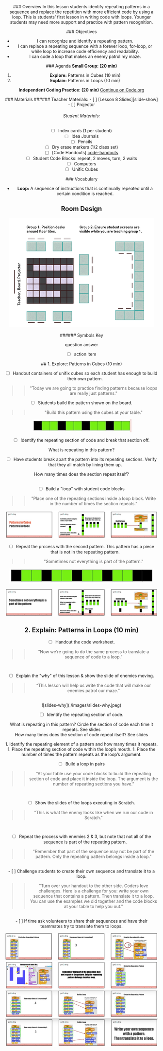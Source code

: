 <header class='header' title='Code the Enemy (Write Loops)' subtitle='Lesson 8 (Accelerated)'/>

<notable>
<iconp src='/icons/activity.png'>### Overview</iconp>
In this lesson students identify repeating patterns in a sequence and replace the repetition with more efficient code by using a loop.  This is students’ first lesson in writing code with loops. Younger students may need more support and practice with pattern recognition.

<iconp src='/icons/objectives.png'>### Objectives</iconp>
- I can recognize and identify a repeating pattern.
- I can replace a repeating sequence with a forever loop, for-loop, or while loop to increase code efficiency and readability.
- I can code a loop that makes an enemy patrol my maze.


<iconp src='/icons/agenda.png'>### Agenda</iconp>
**Small Group: (20 min)**
1. **Explore:** Patterns in Cubes (10 min)
1. **Explain:** Patterns in Loops (10 min)  

**Independent Coding Practice: (20 min)** [Continue on Code.org](https://studio.code.org/s/course2/stage/8/puzzle/1)

<note>
<iconp src='/icons/materials.png'>### Materials</iconp>
###### Teacher Materials:
- [ ] [Lesson 8 Slides][slide-show]
- [ ] Projector

###### Student Materials:
- [ ] Index cards (1 per student)
- [ ] Idea Journals
- [ ] Pencils
- [ ] Dry erase markers (1/2 class set)
- [ ] [Code Handouts] [code-handouts]
- [ ] Student Code Blocks: repeat, 2 moves, turn, 2 waits
- [ ] Computers
- [ ] Unific Cubes

<iconp src='/icons/vocab.png'>### Vocabulary</iconp>

- **Loop:** A sequence of instructions that is continually repeated until a certain condition is reached.

</note>

<pagebreak/>

## Room Design

![room](./images/desk-setup_split-classroom.png)

<note borderLeft='2px solid green' mt='2em'>
###### Symbols Key

<iconp ml='1.65em' type='question'>question</iconp>
<iconp ml='1.65em' type='answer'>answer</iconp>
- [ ] action item
</note>
<pagebreak/>
## 1. Explore: Patterns in Cubes (10 min)

- [ ] Handout containers of unifix cubes so each student has enough to build their own pattern.

> > "Today we are going to practice finding patterns because loops are really just patterns."

- [ ] Students build the pattern shown on the board.

> > "Build this pattern using the cubes at your table."

![pattern1](./images/unifix-cubes-pattern1.jpeg)

- [ ] Identify the repeating section of code and break that section off.

<iconp type='question'>What is repeating in this pattern?</iconp>
<br/>
- [ ] Have students break apart the pattern into its repeating sections. Verify that they all match by lining them up.

<iconp type='question'>How many times does the section repeat itself?</iconp>  
<br/>
- [ ] Build a "loop" with student code blocks

> > "Place one of the repeating sections inside a loop block. Write in the number of times the section repeats."

![cubes-slides](./images/slides-cubes1.jpeg)

- [ ] Repeat the process with the second pattern. This pattern has a piece that is not in the repeating pattern.

> > "Sometimes not everything is part of the pattern."

![pattern2](./images/unifix-cubes-pattern2.jpeg)

![cubes-slides2](./images/slides-cubes2.jpeg)

## 2. Explain: Patterns in Loops (10 min)

- [ ] Handout the code worksheet.

> > “Now we’re going to do the same process to translate a sequence of code to a loop.”

<br/>

- [ ] Explain the "why" of this lesson & show the slide of enemies moving.

> > “This lesson will help us write the code that will make our enemies patrol our maze.”

<br/>
![slides-why](./images/slides-why.jpeg)

- [ ] Identify the repeating section of code.

<iconp type='question'> What is repeating in this pattern? Circle the section of code each time it repeats.</iconp>
<iconp type='answer'>See slides</iconp>
<br/>
<iconp type='question'>How many times does the section of code repeat itself?</iconp>
<iconp type='answer'>See slides</iconp>

<note type='key' title='To Write a Loop:'>
1. Identify the repeating element of a pattern and how many times it repeats.
1. Place the repeating section of code within the loop’s mouth.
1. Place the number of times the pattern repeats as the loop’s argument.
</note>

- [ ] Build a loop in pairs

> > "At your table use your code blocks to build the repeating section of code and place it inside the loop. The argument is the number of repeating sections you have.”

<br/>

- [ ] Show the slides of the loops executing in Scratch.

> > "This is what the enemy looks like when we run our code in Scratch."
<br/>

- [ ] Repeat the process with enemies 2 & 3, but note that not all of the sequence is part of the repeating pattern.

> > "Remember that part of the sequence may not be part of the pattern. Only the repeating pattern belongs inside a loop."

<br/>
- [ ] Challenge students to create their own sequence and translate it to a loop.

> > "Turn over your handout to the other side. Coders love challenges. Here is a challenge for you: write your own sequence that contains a pattern. Then translate it to a loop. You can use the examples we did together and the code blocks at your table to help you out."

<br/>
- [ ] If time ask volunteers to share their sequences and have their teammates try to translate them to loops.

![slides1](./images/slides-loops1.jpeg)
![slides2](./images/slides-loops2.jpeg)
![slides3](./images/slides-loops3.jpeg)
![slides4](./images/slides-loops4.jpeg)
</notable>

[slide-show]: https://docs.google.com/presentation/d/1qY2UHzrIAYHKvO47l1gtxVDtr68lObRKzMVWHIrS888/edit?usp=sharing
[code-handouts]: https://drive.google.com/file/d/0B2wBzr9vcXjPSkdnS2llTlU0bWc/view?usp=sharing
